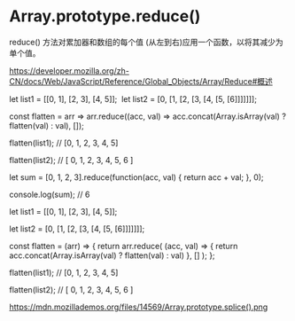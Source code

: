 # Array.prototype.reduce()


reduce() 方法对累加器和数组的每个值 (从左到右)应用一个函数，以将其减少为单个值。

https://developer.mozilla.org/zh-CN/docs/Web/JavaScript/Reference/Global_Objects/Array/Reduce#概述




let list1 = [[0, 1], [2, 3], [4, 5]];
​​​​​​​
let list2 = [0, [1, [2, [3, [4, [5, [6]]]]]]];

const flatten = arr => arr.reduce((acc, val) => acc.concat(Array.isArray(val) ? flatten(val) : val), []);

flatten(list1); 
// [0, 1, 2, 3, 4, 5]

flatten(list2); 
// [ 0, 1, 2, 3, 4, 5, 6 ]





let sum = [0, 1, 2, 3].reduce(function(acc, val) {
  return acc + val;
}, 0);

console.log(sum);
// 6

let list1 = [[0, 1], [2, 3], [4, 5]];

let list2 = [0, [1, [2, [3, [4, [5, [6]]]]]]];

const flatten = (arr) => {
    return arr.reduce(
        (acc, val) => {
            return acc.concat(Array.isArray(val) ? flatten(val) : val)
        }, []
    );
};

flatten(list1); 
// [0, 1, 2, 3, 4, 5]

flatten(list2); 
// [ 0, 1, 2, 3, 4, 5, 6 ]


https://mdn.mozillademos.org/files/14569/Array.prototype.splice().png
























